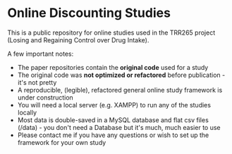 # Online Discounting Studies

This is a public repository for online studies used in the TRR265 project (Losing and Regaining Control over Drug Intake).

A few important notes:
* The paper repositories contain the <b>original code</b> used for a study
* The original code was <b>not optimized or refactored</b> before publication - it's not pretty
* A reproducible, (legible), refactored general online study framework is under construction 
* You will need a local server (e.g. XAMPP) to run any of the studies locally
* Most data is double-saved in a MySQL database and flat csv files (/data) - you don't need a Database but it's much, much easier to use
* Please contact me if you have any questions or wish to set up the framework for your own study
